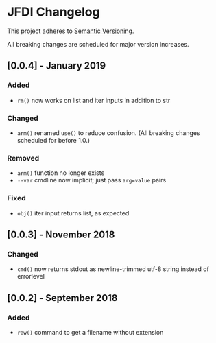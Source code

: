 # JFDI Changelog #

This project adheres to [Semantic Versioning](https://semver.org/spec/v2.0.0.html).

All breaking changes are scheduled for major version increases.

## [0.0.4] - January 2019 ##
### Added ###
- `rm()` now works on list and iter inputs in addition to str

### Changed ###
- `arm()` renamed `use()` to reduce confusion. (All breaking changes scheduled for before 1.0.)

### Removed ###
- `arm()` function no longer exists
- `--var` cmdline now implicit; just pass `arg=value` pairs 

### Fixed ###
- `obj()` iter input returns list, as expected

## [0.0.3] - November 2018 ##
### Changed ###
- `cmd()` now returns stdout as newline-trimmed utf-8 string instead of errorlevel

## [0.0.2] - September 2018 ##
### Added ###
- `raw()` command to get a filename without extension
